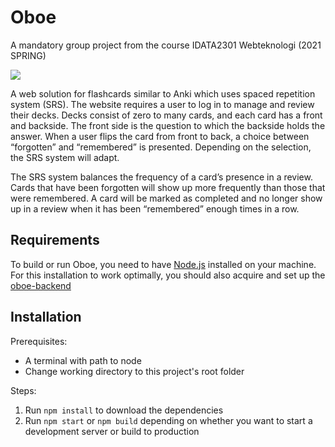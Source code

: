 # Oboe
A mandatory group project from the course IDATA2301 Webteknologi (2021 SPRING) 

<img src="https://media.giphy.com/media/dZongPVfufls5DcmXr/source.gif">

A web solution for flashcards similar to Anki which uses spaced repetition system (SRS). The website requires a user to log in to manage and review their decks. Decks consist of zero to many cards, and each card has a front and backside. The front side is the question to which the backside holds the answer. When a user flips the card from front to back, a choice between “forgotten” and “remembered” is presented. Depending on the selection, the SRS system will adapt. 

The SRS system balances the frequency of a card’s presence in a review. Cards that have been forgotten will show up more frequently than those that were remembered. A card will be marked as completed and no longer show up in a review when it has been “remembered” enough times in a row.

## Requirements
To build or run Oboe, you need to have [Node.js](https://nodejs.org/en/) installed on your machine.
For this installation to work optimally, you should also acquire and set up the [oboe-backend](https://github.com/Klungerbo/oboe-backend)

## Installation
Prerequisites:
- A terminal with path to node
- Change working directory to this project's root folder

Steps:
1. Run `npm install` to download the dependencies
2. Run `npm start` or `npm build` depending on whether you want to start a development server or build to production
